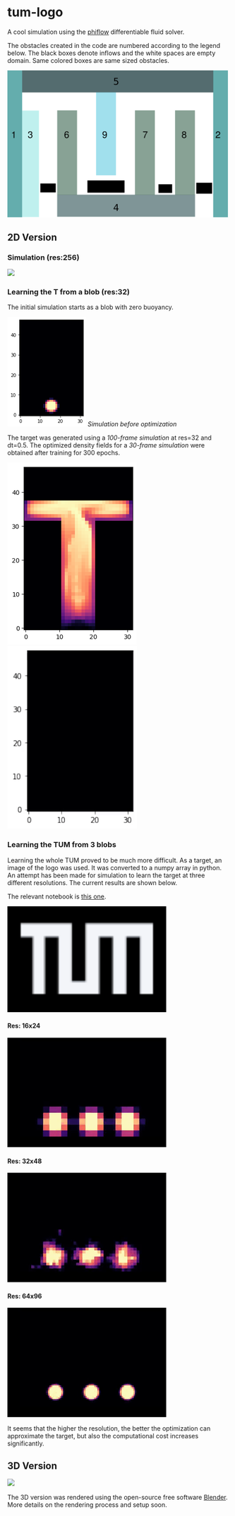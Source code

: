 # tum-logo
A cool simulation using the [phiflow](https://github.com/tum-pbs/PhiFlow/ ) differentiable fluid solver.



The obstacles created in the code are numbered according to the legend below. The black boxes denote inflows and the white spaces are empty domain. Same colored boxes are same sized obstacles.

<img src="readme_imgs/obstacle_numbering_legend.png" width="500" />

## 2D Version

### Simulation (res:256)
![](readme_imgs/tum2D.gif)

### Learning the T from a blob (res:32)
The initial simulation starts as a blob with zero buoyancy. 

![](readme_imgs/blob32.png)
*Simulation before optimization*

The target was generated using a *100-frame simulation* at res=32 and dt=0.5. The optimized density fields for a *30-frame simulation* were obtained after training for 300 epochs.

![](readme_imgs/t_sim.png) ![](readme_imgs/t_first.gif)

### Learning the TUM from 3 blobs

Learning the whole TUM proved to be much more difficult. As a target, an image of the logo was used. It was converted to a numpy array in python. An attempt has been made for simulation to learn the target at three different resolutions. The current results are shown below.

The relevant notebook is [this one](./differentiable-sims/tum/simple_tum.ipynb).

<img src="readme_imgs/tum_target_32.png" width="360" />

#### Res: 16x24

![](readme_imgs/tum_res08.gif)

#### Res: 32x48

![](readme_imgs/tum_res16.gif)

#### Res: 64x96

![](readme_imgs/tum_res32.gif)

It seems that the higher the resolution, the better the optimization can approximate the target, but also the computational cost increases significantly.

## 3D Version

![](readme_imgs/tum3D.gif)

The 3D version was rendered using the open-source free software [Blender](https://www.blender.org/). More details on the rendering process and setup soon.
